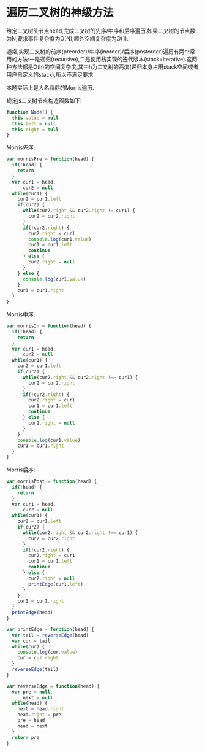 # 遍历二叉树的神级方法

给定二叉树头节点head,完成二叉树的先序/中序和后序遍历.如果二叉树的节点数为N,要求事件复杂度为O(N),额外空间复杂度为O(1).

通常,实现二叉树的前序(preorder)/中序(inorder)/后序(postorder)遍历有两个常用的方法:一是递归(recursive),二是使用栈实现的迭代版本(stack+iterative).这两种方法都是O(h)的空间复杂度,其中h为二叉树的高度(递归本身占用stack空间或者用户自定义的stack),所以不满足要求.

本题实际上是大名鼎鼎的Morris遍历.

规定js二叉树节点构造函数如下:

```js
function Node() {
  this.value = null
  this.left = null
  this.right = null
}
```

Morris先序:

```js
var morrisPre = function(head) {
  if(!head) {
    return
  }
  var cur1 = head,
      cur2 = null
  while(cur1) {
    cur2 = cur1.left
    if(cur2) {
      while(cur2.right && cur2.right != cur1) {
        cur2 = cur2.right
      }
      if(!cur2.right) {
        cur2.right = cur1
        console.log(cur1.value)
        cur1 = cur1.left
        continue
      } else {
        cur2.right = null
      }
    } else {
      console.log(cur1.value)
    }
    cur1 = cur1.right
  }
}
```

Morris中序:

```js
var morrisIn = function(head) {
  if(!head) {
    return
  }
  var cur1 = head,
      cur2 = null
  while(cur1) {
    cur2 = cur1.left
    if(cur2) {
      while(cur2.right && cur2.right !== cur1) {
        cur2 = cur2.right
      }
      if(!cur2.right) {
        cur2.right = cur1
        cur1 = cur1.left
        continue
      } else {
        cur2.right = null
      }
    }
    console.log(cur1.value)
    cur1 = cur1.right
  }
}
```

Morris后序:

```js
var morrisPost = function(head) {
  if(!head) {
    return
  }
  var cur1 = head,
      cur2 = null
  while(cur1) {
    cur2 = cur1.left
    if(cur2) {
      while(cur2.right && cur2.right !== cur1) {
        cur2 = cur2.right
      }
      if(!cur2.right) {
        cur2.right = cur1
        cur1 = cur1.left
        continue
      } else {
        cur2.right = null
        printEdge(cur1.left)
      }
    }
    cur1 = cur1.right
  }
  printEdge(head)
}

var printEdge = function(head) {
  var tail = reverseEdge(head)
  var cur = tail
  while(cur) {
    console.log(cur.value)
    cur = cur.right
  }
  reverseEdge(tail)
}

var reverseEdge = function(head) {
  var pre = null,
      next = null
  while(head) {
    next = head.right
    head.right = pre
    pre = head
    head = next
  }
  return pre
}
```
